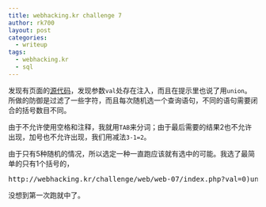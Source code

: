 ```yaml
---
title: webhacking.kr challenge 7
author: rk700
layout: post
categories:
  - writeup
tags:
  - webhacking.kr
  - sql
---
```


发现有页面的[源代码](http://webhacking.kr/challenge/web/web-07/index.phps)，发现参数`val`处存在注入，而且在提示里也说了用`union`。所做的防御是过滤了一些字符，而且每次随机选一个查询语句，不同的语句需要闭合的括号数目不同。

由于不允许使用空格和注释，我就用`TAB`来分词；由于最后需要的结果2也不允许出现，加号也不允许出现，我们用减法`3-1=2`。

由于只有5种随机的情况，所以选定一种一直跑应该就有选中的可能。我选了最简单的只有1个括号的，

<pre>http://webhacking.kr/challenge/web/web-07/index.php?val=0)union%09select(3-1</pre>

没想到第一次跑就中了。
